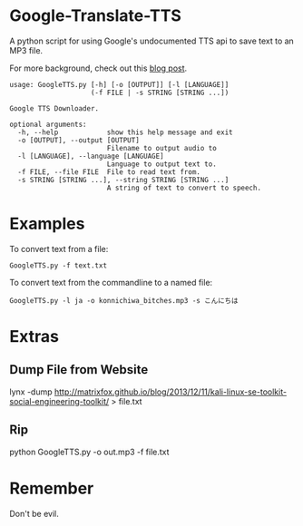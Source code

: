 Google-Translate-TTS
====================

A python script for using Google's undocumented TTS api to save text to an MP3 file.

For more background, check out this [blog post](http://www.hung-truong.com/blog/2013/04/26/hacking-googles-text-to-speech-api/).

```
usage: GoogleTTS.py [-h] [-o [OUTPUT]] [-l [LANGUAGE]]
                    (-f FILE | -s STRING [STRING ...])

Google TTS Downloader.

optional arguments:
  -h, --help            show this help message and exit
  -o [OUTPUT], --output [OUTPUT]
                        Filename to output audio to
  -l [LANGUAGE], --language [LANGUAGE]
                        Language to output text to.
  -f FILE, --file FILE  File to read text from.
  -s STRING [STRING ...], --string STRING [STRING ...]
                        A string of text to convert to speech.
```


Examples
===================

To convert text from a file:

```
GoogleTTS.py -f text.txt
```

To convert text from the commandline to a named file:

```
GoogleTTS.py -l ja -o konnichiwa_bitches.mp3 -s こんにちは
```

Extras
===

Dump File from Website
---
lynx -dump http://matrixfox.github.io/blog/2013/12/11/kali-linux-se-toolkit-social-engineering-toolkit/ > file.txt


Rip
---
python GoogleTTS.py -o out.mp3 -f file.txt


Remember
===================
Don't be evil.

